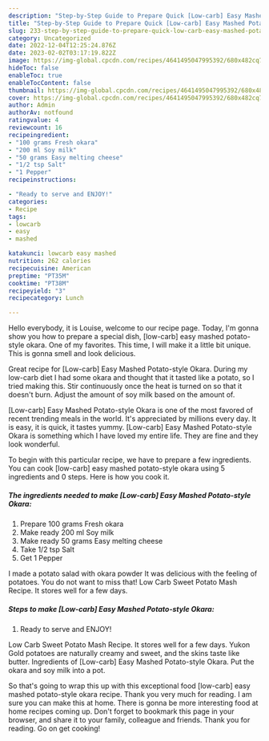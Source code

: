 ```yaml
---
description: "Step-by-Step Guide to Prepare Quick [Low-carb] Easy Mashed Potato-style Okara"
title: "Step-by-Step Guide to Prepare Quick [Low-carb] Easy Mashed Potato-style Okara"
slug: 233-step-by-step-guide-to-prepare-quick-low-carb-easy-mashed-potato-style-okara
category: Uncategorized
date: 2022-12-04T12:25:24.876Z
date: 2023-02-02T03:17:19.822Z
image: https://img-global.cpcdn.com/recipes/4641495047995392/680x482cq70/low-carb-easy-mashed-potato-style-okara-recipe-main-photo.jpg
hideToc: false
enableToc: true
enableTocContent: false
thumbnail: https://img-global.cpcdn.com/recipes/4641495047995392/680x482cq70/low-carb-easy-mashed-potato-style-okara-recipe-main-photo.jpg
cover: https://img-global.cpcdn.com/recipes/4641495047995392/680x482cq70/low-carb-easy-mashed-potato-style-okara-recipe-main-photo.jpg
author: Admin
authorAv: notfound
ratingvalue: 4
reviewcount: 16
recipeingredient:
- "100 grams Fresh okara"
- "200 ml Soy milk"
- "50 grams Easy melting cheese"
- "1/2 tsp Salt"
- "1 Pepper"
recipeinstructions:

- "Ready to serve and ENJOY!"
categories:
- Recipe
tags:
- lowcarb
- easy
- mashed

katakunci: lowcarb easy mashed 
nutrition: 262 calories
recipecuisine: American
preptime: "PT35M"
cooktime: "PT38M"
recipeyield: "3"
recipecategory: Lunch

---
```



Hello everybody, it is Louise, welcome to our recipe page. Today, I'm gonna show you how to prepare a special dish, [low-carb] easy mashed potato-style okara. One of my favorites. This time, I will make it a little bit unique. This is gonna smell and look delicious.

Great recipe for [Low-carb] Easy Mashed Potato-style Okara. During my low-carb diet I had some okara and thought that it tasted like a potato, so I tried making this. Stir continuously once the heat is turned on so that it doesn&#39;t burn. Adjust the amount of soy milk based on the amount of.

[Low-carb] Easy Mashed Potato-style Okara is one of the most favored of recent trending meals in the world. It's appreciated by millions every day. It is easy, it is quick, it tastes yummy. [Low-carb] Easy Mashed Potato-style Okara is something which I have loved my entire life. They are fine and they look wonderful.


To begin with this particular recipe, we have to prepare a few ingredients. You can cook [low-carb] easy mashed potato-style okara using 5 ingredients and 0 steps. Here is how you cook it.

<!--inarticleads1-->

##### The ingredients needed to make [Low-carb] Easy Mashed Potato-style Okara:

1. Prepare 100 grams Fresh okara
1. Make ready 200 ml Soy milk
1. Make ready 50 grams Easy melting cheese
1. Take 1/2 tsp Salt
1. Get 1 Pepper


I made a potato salad with okara powder It was delicious with the feeling of potatoes. You do not want to miss that! Low Carb Sweet Potato Mash Recipe. It stores well for a few days. 

<!--inarticleads2-->

##### Steps to make [Low-carb] Easy Mashed Potato-style Okara:


1. Ready to serve and ENJOY!

Low Carb Sweet Potato Mash Recipe. It stores well for a few days. Yukon Gold potatoes are naturally creamy and sweet, and the skins taste like butter. Ingredients of [Low-carb] Easy Mashed Potato-style Okara. Put the okara and soy milk into a pot. 

So that's going to wrap this up with this exceptional food [low-carb] easy mashed potato-style okara recipe. Thank you very much for reading. I am sure you can make this at home. There is gonna be more interesting food at home recipes coming up. Don't forget to bookmark this page in your browser, and share it to your family, colleague and friends. Thank you for reading. Go on get cooking!
